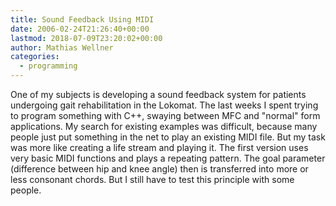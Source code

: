 ```yaml
---
title: Sound Feedback Using MIDI
date: 2006-02-24T21:26:40+00:00
lastmod: 2018-07-09T23:20:02+00:00
author: Mathias Wellner
categories:
  - programming
---
```

One of my subjects is developing a sound feedback system for patients undergoing gait rehabilitation in the Lokomat. The last weeks I spent trying to program something with C++, swaying between MFC and "normal" form applications. My search for existing examples was difficult, because many people just put something in the net to play an existing MIDI file. But my task was more like creating a life stream and playing it. The first version uses very basic MIDI functions and plays a repeating pattern. The goal parameter (difference between hip and knee angle) then is transferred into more or less consonant chords. But I still have to test this principle with some people.